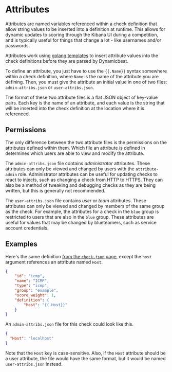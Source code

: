 Attributes
==========

Attributes are named variables referenced within a check definition that allow string values to be inserted into a definition at runtime. This allows for dynamic updates to scoring through the Kibana UI during a competition, and is typically useful for things that change a lot - like usernames and/or passwords.

Attributes work using [golang templates](https://golang.org/pkg/text/template/) to insert attribute values into the check definitions before they are parsed by Dynamicbeat.

To define an attribute, you just have to use the `{{.Name}}` syntax somewhere within a check definition, where `Name` is the name of the attribute you are defining. Then, you must give the attribute an initial value in one of two files: `admin-attribs.json` or `user-attribs.json`.

The format of these two attribute files is a flat JSON object of key-value pairs. Each key is the name of an attribute, and each value is the string that will be inserted into the check definition at the location where it is referenced.

Permissions
-----------

The only difference between the two attribute files is the permissions on the attributes defined within them. Which file an attribute is defined in determines which users are able to view and modify the attribute.

The `admin-attribs.json` file contains _administrator_ attributes. These attributes can only be viewed and changed by users with the `attribute-admin` role. Administrator attributes can be useful for updating checks to react to injects, such as changing a check from HTTP to HTTPS. They can also be a method of tweaking and debugging checks as they are being written, but this is generally not recommended.

The `user-attribs.json` file contains _user_ or _team_ attributes. These attributes can only be viewed and changed by members of the same group as the check. For example, the attributes for a check in the `blue` group is restricted to users that are also in the `blue` group. These attributes are useful for values that may be changed by blueteamers, such as service account credentials.

Examples
--------

Here's the same definition [from the `check.json` page](./check_json.md), except the `host` argument references an attribute named `Host`.

```json
{
    "id": "icmp",
    "name": "ICMP",
    "type": "icmp",
    "group": "example",
    "score_weight": 1,
    "definition": {
        "host": "{{.Host}}"
    }
}
```

An `admin-attribs.json` file for this check could look like this.

```json
{
  "Host": "localhost"
}
```

Note that the `Host` key is case-sensitive. Also, if the `Host` attribute should be a user attribute, the file would have the same format, but it would be named `user-attribs.json` instead.